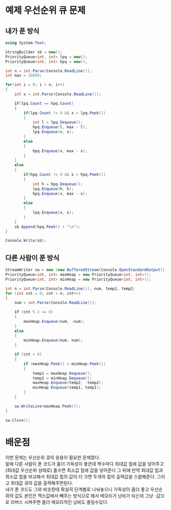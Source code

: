 # 예제 우선순위 큐 문제

## 내가 푼 방식
``` cs
using System.Text;

StringBuilder sb = new(); 
PriorityQueue<int, int> lpq = new();
PriorityQueue<int, int> hpq = new();

int n = int.Parse(Console.ReadLine());
int max = 10000;

for(int i = 0; i < n; i++)
{
    int x = int.Parse(Console.ReadLine());

    if(lpq.Count == hpq.Count)
    {
        if(lpq.Count != 0 && x > lpq.Peek())
        {
            int l = lpq.Dequeue();
            hpq.Enqueue(l, max - l);
            lpq.Enqueue(x, x);
        }
        else
        {
            hpq.Enqueue(x, max - x);
        }
    }
    else
    {
        if(hpq.Count != 0 && x < hpq.Peek())
        {
            int h = hpq.Dequeue();
            lpq.Enqueue(h, h);
            hpq.Enqueue(x, max - x);
        }
        else
        {
            lpq.Enqueue(x, x);
        }
    }
    sb.Append(hpq.Peek() + "\n");
}

Console.Write(sb);
```

## 다른 사람이 푼 방식
``` cs
StreamWriter sw = new (new BufferedStream(Console.OpenStandardOutput()));
PriorityQueue<int, int> maxHeap = new PriorityQueue<int, int>();
PriorityQueue<int, int> minHeap = new PriorityQueue<int, int>();

int n = int.Parse(Console.ReadLine()), num, temp1, temp2;
for (int cnt = 0; cnt < n; cnt++)
{
    num = int.Parse(Console.ReadLine());

    if (cnt % 2 == 0)
    {
        maxHeap.Enqueue(num, -num);
    }
    else
    {
        minHeap.Enqueue(num, num);
    }

    if (cnt > 0)
    {
        if (maxHeap.Peek() > minHeap.Peek())
        {
            temp1 = maxHeap.Dequeue();
            temp2 = minHeap.Dequeue();
            maxHeap.Enqueue(temp2, -temp2);
            minHeap.Enqueue(temp1, temp1);
        }
    }

    sw.WriteLine(maxHeap.Peek());
}

sw.Close();
```

# 배운점
이번 문제는 우선순위 큐의 응용이 필요한 문제였다.  
밑에 다른 사람이 푼 코드가 좀더 가독성이 좋은데 짝수마다 최대값 힙에 값을 넣어주고 (최대값 우선순위 상태로) 홀수면 최소값 힙에 값을 넣어준다 그 뒤에 만약 최대값 힙과 최소값 힙을 비교해서 최대값 힙의 값이 더 크면 두개의 힙의 출력값을 스왑해준다.
그리고 최대값 큐의 값을 출력해주면된다.  
내가 푼 코드도 그와 비슷한데 확실히 단계별로 나눠놓으니 가독성이 좀더 좋고 우선순위의 값도 본인은 맥스값에서 빼주는 방식으로 해서 메모리가 낭비가 되는데 그냥 -값으로 리버스 시켜주면 좀더 메모리적인 낭비도 줄일수있다.  










